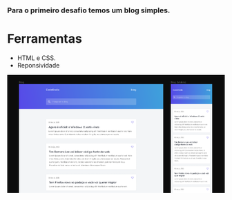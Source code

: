 

### Para o primeiro desafio temos um blog simples.

# Ferramentas

- HTML e CSS.
- Reponsividade

<div align="center">
  <img src="./assets/LayoutFigma.png">
</div>